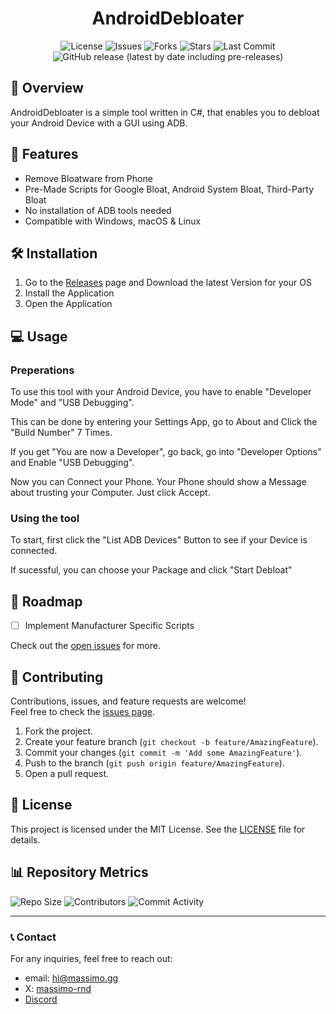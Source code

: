 <div align="center">

# AndroidDebloater

![License](https://img.shields.io/github/license/massimo-rnd/AndroidDebloater)
![Issues](https://img.shields.io/github/issues/massimo-rnd/AndroidDebloater)
![Forks](https://img.shields.io/github/forks/massimo-rnd/AndroidDebloater)
![Stars](https://img.shields.io/github/stars/massimo-rnd/AndroidDebloater)
![Last Commit](https://img.shields.io/github/last-commit/massimo-rnd/AndroidDebloater)
![GitHub release (latest by date including pre-releases)](https://img.shields.io/github/v/release/massimo-rnd/AndroidDebloater?include_prereleases)

</div>

## 🚀 Overview

AndroidDebloater is a simple tool written in C#, that enables you to debloat your Android Device with a GUI using ADB.

## 🎯 Features

- Remove Bloatware from Phone
- Pre-Made Scripts for Google Bloat, Android System Bloat, Third-Party Bloat
- No installation of ADB tools needed
- Compatible with Windows, macOS & Linux

## 🛠️ Installation

1. Go to the [Releases](https://github.com/massimo-rnd/AndroidDebloater/releases/latest) page and Download the latest Version for your OS
2. Install the Application
3. Open the Application

## 💻 Usage

### Preperations
To use this tool with your Android Device, you have to enable "Developer Mode" and "USB Debugging".

This can be done by entering your Settings App, go to About and Click the "Build Number" 7 Times.

If you get "You are now a Developer", go back, go into "Developer Options" and Enable "USB Debugging".

Now you can Connect your Phone. Your Phone should show a Message about trusting your Computer. Just click Accept.

### Using the tool
To start, first click the "List ADB Devices" Button to see if your Device is connected.

If sucessful, you can choose your Package and click "Start Debloat"

## 🚧 Roadmap

- [ ] Implement Manufacturer Specific Scripts

Check out the [open issues](https://github.com/massimo-rnd/AndroidDebloater/issues) for more.

## 🤝 Contributing

Contributions, issues, and feature requests are welcome!  
Feel free to check the [issues page](https://github.com/massimo-rnd/AndroidDebloater/issues).

1. Fork the project.
2. Create your feature branch (`git checkout -b feature/AmazingFeature`).
3. Commit your changes (`git commit -m 'Add some AmazingFeature'`).
4. Push to the branch (`git push origin feature/AmazingFeature`).
5. Open a pull request.

## 📜 License

This project is licensed under the MIT License. See the [LICENSE](LICENSE) file for details.

## 📊 Repository Metrics

![Repo Size](https://img.shields.io/github/repo-size/massimo-rnd/AndroidDebloater)
![Contributors](https://img.shields.io/github/contributors/massimo-rnd/AndroidDebloater)
![Commit Activity](https://img.shields.io/github/commit-activity/m/massimo-rnd/AndroidDebloater)

---

### 📞 Contact

For any inquiries, feel free to reach out:
- email: [hi@massimo.gg](mailto:hi@massimo.gg)
- X: [massimo-rnd](https://x.com/massimo-rnd)
- [Discord](https://discord.gg/wmC5AA6c)
